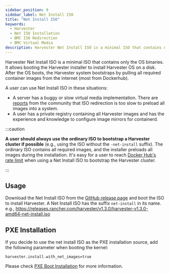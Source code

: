```yaml
---
sidebar_position: 9
sidebar_label: Net Install ISO
title: "Net Install ISO"
keywords:
  - Harvester
  - Net ISO Installation
  - BMC ISO Redirection
  - BMC Virtual Media
description: Harvester Net Install ISO is a minimal ISO that contains only the OS binaries. It's useful for some situations.
---
```



<head>
  <link rel="canonical" href="https://docs.harvesterhci.io/v1.3/install/net-install"/>
</head>


Harvester Net Install ISO is a minimal ISO that contains only the OS binaries. It allows booting the Harvester installer to install Harvester OS on a disk. After the OS boots, the Harvester system bootstraps by pulling all required container images from the internet (most from Dockerhub).

A user can use Net Install ISO in these situations:
- A server has a buggy or slow virtual media implementation. There are [reports](https://github.com/harvester/harvester/issues/2651) from the community that ISO redirection is too slow to preload all images into a system.
- A user has a private registry containing all Harvester images and has the experience and knowledge to configure image mirrors for containerd.

:::caution

**A user should always use the ordinary ISO to bootstrap a Harvester cluster if possible** (e.g., using the ISO without the `-net-install` suffix). The ordinary ISO contains all required images, and the installer preloads all images during the installation. It's easy for a user to reach [Docker Hub's rate limit](https://docs.docker.com/docker-hub/download-rate-limit/) when using a Net Install ISO to bootstrap the Harvester cluster.

:::

## Usage

Download the Net Install ISO from the [GitHub release page](https://github.com/harvester/harvester/releases) and boot the ISO to install Harvester. A Net Install ISO has the suffix `net-install` in its name. e.g., https://releases.rancher.com/harvester/v1.3.0/harvester-v1.3.0-amd64-net-install.iso

## PXE Installation

If you decide to use the net install ISO as the PXE installation source, add the following parameter when booting the kernel:

```
harvester.install.with_net_images=true
```

Please check [PXE Boot Installation](./pxe-boot-install.md) for more information.
